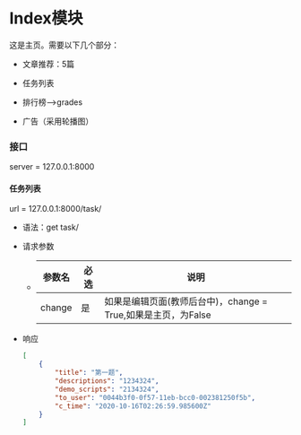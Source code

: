 # Index模块

这是主页。需要以下几个部分：

- 文章推荐：5篇

- 任务列表

- 排行榜-->grades
- 广告（采用轮播图）


### 接口
server = 127.0.0.1:8000

#### 任务列表

url = 127.0.0.1:8000/task/

- 语法：get task/

- 请求参数

  - | 参数名 | 必选 | 说明                                                         |
    | ------ | ---- | ------------------------------------------------------------ |
    | change | 是   | 如果是编辑页面(教师后台中)，change = True,如果是主页，为False |

- 响应

  ```json
  [
      {
          "title": "第一题",
          "descriptions": "1234324",
          "demo_scripts": "2134324",
          "to_user": "0044b3f0-0f57-11eb-bcc0-002381250f5b",
          "c_time": "2020-10-16T02:26:59.985600Z"
      }
  ]
  ```

  